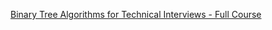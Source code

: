 [Binary Tree Algorithms for Technical Interviews - Full Course](https://m.youtube.com/watch?v=fAAZixBzIAI)
